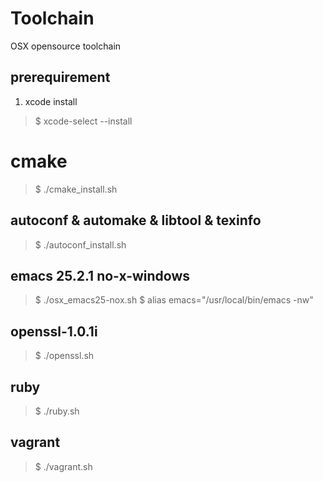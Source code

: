 Toolchain
=========

OSX opensource toolchain

## prerequirement
1. xcode install
> $ xcode-select --install

# cmake
> $ ./cmake_install.sh

## autoconf & automake & libtool & texinfo
> $ ./autoconf_install.sh

## emacs 25.2.1 no-x-windows 
> $ ./osx_emacs25-nox.sh 
> $ alias emacs="/usr/local/bin/emacs -nw"



## openssl-1.0.1i
> $ ./openssl.sh

## ruby
> $ ./ruby.sh

## vagrant
> $ ./vagrant.sh

